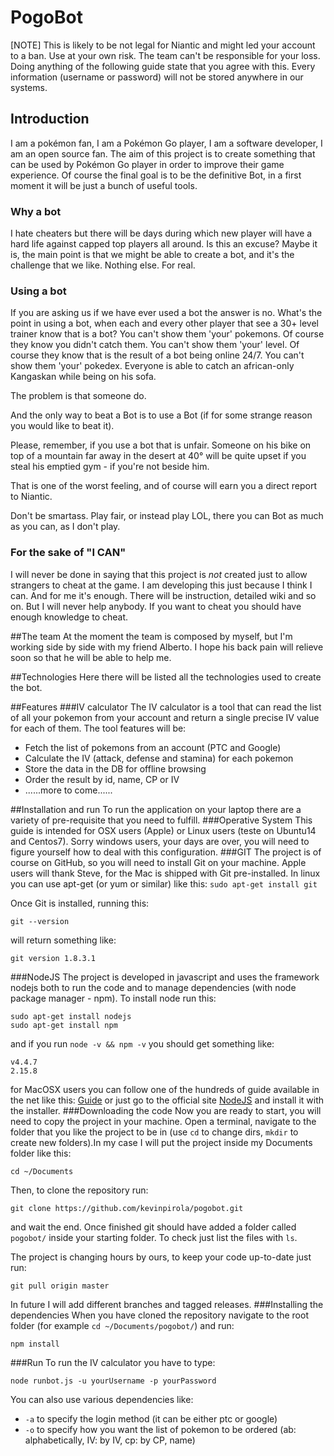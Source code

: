 # PogoBot

[NOTE]
This is likely to be not legal for Niantic and might led your account to a ban. Use at your own risk. The team can't be responsible for your loss. Doing anything of the following guide state that you agree with this. Every information (username or password) will not be stored anywhere in our systems.

## Introduction
I am a pokémon fan, I am a Pokémon Go player, I am a software developer, I am an open source fan.
The aim of this project is to create something that can be used by Pokémon Go player in order to improve their game experience.
Of course the final goal is to be the definitive Bot, in a first moment it will be just a bunch of useful tools.
### Why a bot
I hate cheaters but there will be days during which new player will have a hard life against capped top players all around. Is this an excuse? Maybe it is, the main point is that we might be able to create a bot, and it's the challenge that we like. Nothing else. For real.
### Using a bot
If you are asking us if we have ever used a bot the answer is no. What's the point in using a bot, when each and every other player that see a 30+ level trainer know that is a bot?
You can't show them 'your' pokemons. Of course they know you didn't catch them.
You can't show them 'your' level. Of course they know that is the result of a bot being online 24/7.
You can't show them 'your' pokedex. Everyone is able to catch an african-only Kangaskan while being on his sofa.

The problem is that someone do.

And the only way to beat a Bot is to use a Bot (if for some strange reason you would like to beat it).

Please, remember, if you use a bot that is unfair. Someone on his bike on top of a mountain far away in the desert at 40° will be quite upset if you steal his emptied gym - if you're not beside him.

That is one of the worst feeling, and of course will earn you a direct report to Niantic.

Don't be smartass. Play fair, or instead play LOL, there you can Bot as much as you can, as I don't play.
### For the sake of "I CAN"
I will never be done in saying that this project is *not* created just to allow strangers to cheat at the game.
I am developing this just because I think I can. And for me it's enough. There will be instruction, detailed wiki and so on. But I will never help anybody. If you want to cheat you should have enough knowledge to cheat.

##The team
At the moment the team is composed by myself, but I'm working side by side with my friend Alberto. I hope his back pain will relieve soon so that he will be able to help me.

##Technologies
Here there will be listed all the technologies used to create the bot.

##Features
###IV calculator
The IV calculator is a tool that can read the list of all your pokemon from your account and return a single precise IV value for each of them. The tool features will be:

 * Fetch the list of pokemons from an account (PTC and Google)
 * Calculate the IV (attack, defense and stamina) for each pokemon
 * Store the data in the DB for offline browsing
 * Order the result by id, name, CP or IV
 * ......more to come......

##Installation and run
To run the application on your laptop there are a variety of pre-requisite that you need to fulfill.
###Operative System
This guide is intended for OSX users (Apple) or Linux users (teste on Ubuntu14 and Centos7). Sorry windows users, your days are over, you will need to figure yourself how to deal with this configuration.
###GIT
The project is of course on GitHub, so you will need to install Git on your machine.
Apple users will thank Steve, for the Mac is shipped with Git pre-installed.
In linux you can use apt-get (or yum or similar) like this:
```sudo apt-get install git```

Once Git is installed, running this:
```
git --version
```
will return something like:
```
git version 1.8.3.1
```
###NodeJS
The project is developed in javascript and uses the framework nodejs both to run the code and to manage dependencies (with node package manager - npm).
To install node run this:
```
sudo apt-get install nodejs
sudo apt-get install npm
```
and if you run `node -v && npm -v` you should get something like:
```
v4.4.7
2.15.8
```

for MacOSX users you can follow one of the hundreds of guide available in the net like this: [Guide](http://blog.teamtreehouse.com/install-node-js-npm-mac) or just go to the official site [NodeJS](http://www.nodejs.org) and install it with the installer.
###Downloading the code
Now you are ready to start, you will need to copy the project in your machine.
Open a terminal, navigate to the folder that you like the project to be in (use `cd` to change dirs, `mkdir` to create new folders).In my case I will put the project inside my Documents folder like this:
```
cd ~/Documents
```
Then, to clone the repository run:
```
git clone https://github.com/kevinpirola/pogobot.git
```
and wait the end.
Once finished git should have added a folder called `pogobot/` inside your starting folder. To check just list the files with `ls`.

The project is changing hours by ours, to keep your code up-to-date just run:
```
git pull origin master
```

In future I will add different branches and tagged releases.
###Installing the dependencies
When you have cloned the repository navigate to the root folder (for example `cd ~/Documents/pogobot/`) and run:
```
npm install
```

###Run
To run the IV calculator you have to type:
```
node runbot.js -u yourUsername -p yourPassword
```

You can also use various dependencies like:
 * `-a` to specify the login method (it can be either ptc or google)
 * `-o` to specify how you want the list of pokemon to be ordered (ab: alphabetically, IV: by IV, cp: by CP, name)

